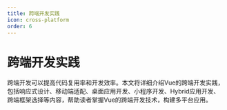 ```yaml
---
title: 跨端开发实践
icon: cross-platform
order: 6
---
```


# 跨端开发实践

跨端开发可以提高代码复用率和开发效率。本文将详细介绍Vue的跨端开发实践，包括响应式设计、移动端适配、桌面应用开发、小程序开发、Hybrid应用开发、跨端框架选择等内容，帮助读者掌握Vue的跨端开发技术，构建多平台应用。
